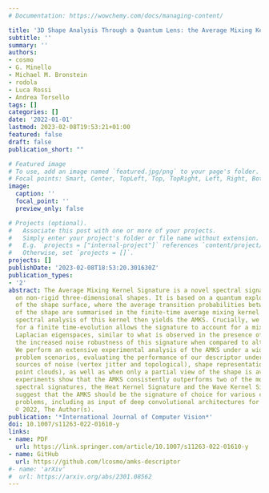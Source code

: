 ```yaml
---
# Documentation: https://wowchemy.com/docs/managing-content/

title: '3D Shape Analysis Through a Quantum Lens: the Average Mixing Kernel Signature'
subtitle: ''
summary: ''
authors:
- cosmo
- G. Minello
- Michael M. Bronstein
- rodola
- Luca Rossi
- Andrea Torsello
tags: []
categories: []
date: '2022-01-01'
lastmod: 2023-02-08T19:53:21+01:00
featured: false
draft: false
publication_short: ""

# Featured image
# To use, add an image named `featured.jpg/png` to your page's folder.
# Focal points: Smart, Center, TopLeft, Top, TopRight, Left, Right, BottomLeft, Bottom, BottomRight.
image:
  caption: ''
  focal_point: ''
  preview_only: false

# Projects (optional).
#   Associate this post with one or more of your projects.
#   Simply enter your project's folder or file name without extension.
#   E.g. `projects = ["internal-project"]` references `content/project/deep-learning/index.md`.
#   Otherwise, set `projects = []`.
projects: []
publishDate: '2023-02-08T18:53:20.301630Z'
publication_types:
- '2'
abstract: The Average Mixing Kernel Signature is a novel spectral signature for points
  on non-rigid three-dimensional shapes. It is based on a quantum exploration process
  of the shape surface, where the average transition probabilities between the points
  of the shape are summarised in the finite-time average mixing kernel. A band-filtered
  spectral analysis of this kernel then yields the AMKS. Crucially, we show that opting
  for a finite time-evolution allows the signature to account for a mixing of the
  Laplacian eigenspaces, similar to what is observed in the presence of noise, explaining
  the increased noise robustness of this signature when compared to alternative signatures.
  We perform an extensive experimental analysis of the AMKS under a wide range of
  problem scenarios, evaluating the performance of our descriptor under different
  sources of noise (vertex jitter and topological), shape representations (mesh and
  point clouds), as well as when only a partial view of the shape is available. Our
  experiments show that the AMKS consistently outperforms two of the most widely used
  spectral signatures, the Heat Kernel Signature and the Wave Kernel Signature, and
  suggest that the AMKS should be the signature of choice for various compute vision
  problems, including as input of deep convolutional architectures for shape analysis.
  © 2022, The Author(s).
publication: '*International Journal of Computer Vision*'
doi: 10.1007/s11263-022-01610-y
links:
- name: PDF
  url: https://link.springer.com/article/10.1007/s11263-022-01610-y
- name: GitHub
  url: https://github.com/lcosmo/amks-descriptor
#- name: 'arXiv'
#  url: https://arxiv.org/abs/2301.08562
---
```

